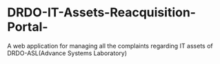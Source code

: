 # DRDO-IT-Assets-Reacquisition-Portal-
A web application for managing all the complaints regarding IT assets of DRDO-ASL(Advance Systems Laboratory)
